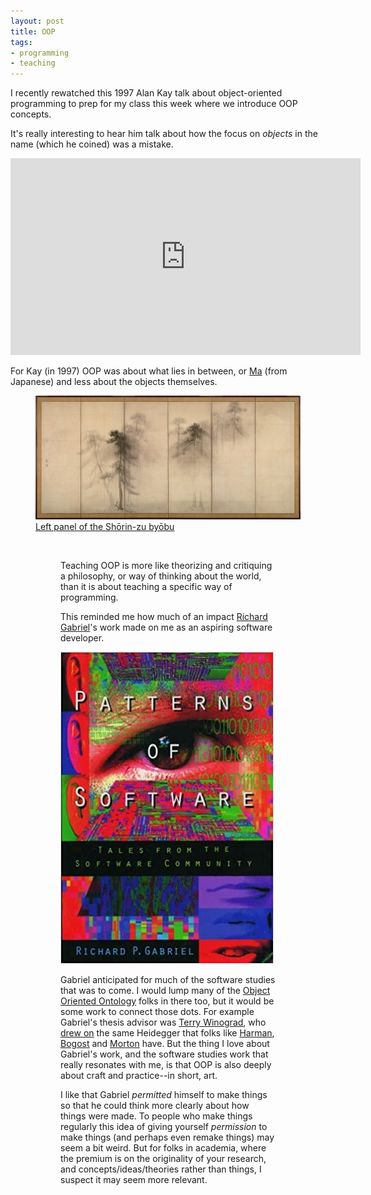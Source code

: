 ```yaml
---
layout: post
title: OOP
tags:
- programming
- teaching
---
```


I recently rewatched this 1997 Alan Kay talk about object-oriented programming
to prep for my class this week where we introduce OOP concepts.

It's really interesting to hear him talk about how the focus on *objects* in the name (which he coined) was a mistake.

<div style="text-align: center;">
<iframe width="560" height="315" src="https://www.youtube.com/embed/oKg1hTOQXoY"
frameborder="0" allow="accelerometer; autoplay; encrypted-media; gyroscope;
picture-in-picture" allowfullscreen></iframe>
</div>

For Kay (in 1997) OOP was about what lies in between, or
[Ma](https://en.wikipedia.org/wiki/Ma_%28negative_space%29) (from Japanese) and
less about the objects themselves.

<figure>
<img class="img-responsive" src="/images/ma.jpg">
<figcaption><a href="https://en.wikipedia.org/wiki/Ma_%28negative_space%29#/media/File:Hasegawa_Tohaku_-_Pine_Trees_(Sh%C5%8Drin-zu_by%C5%8Dbu)_-_left_hand_screen.jpg">Left panel of the Shōrin-zu byōbu</a></figcaption>
<figure>

<a href=""><img src=""></a>

Teaching OOP is more like theorizing and critiquing a philosophy, or way of
thinking about the world, than it is about teaching a specific way of
programming.

This reminded me how much of an impact [Richard
Gabriel](https://en.wikipedia.org/wiki/Richard_P._Gabriel)'s work made on me as an
aspiring software developer.

<div style="margin: 10p;">
  <a href="https://www.goodreads.com/book/show/685486.Patterns_of_Software">
    <img class=" img-responsive center-block" src="/images/patterns.jpg">
  </a>
</div>

Gabriel anticipated for much of the software studies that was to come. I would
lump many of the [Object Oriented
Ontology](https://en.wikipedia.org/wiki/Object-oriented_ontology) folks in there
too, but it would be some work to connect those dots. For example Gabriel's
thesis advisor was [Terry
Winograd](https://inkdroid.org/2011/05/02/a-bit-about-scruffiness/), who [drew
on](https://www.goodreads.com/book/show/53482.Understanding_Computers_and_Cognition)
the same Heidegger that folks like
[Harman](https://en.wikipedia.org/wiki/Graham_Harman),
[Bogost](https://en.wikipedia.org/wiki/Ian_Bogost) and
[Morton](https://en.wikipedia.org/wiki/Timothy_Morton) have.  But the thing I
love about Gabriel's work, and the software studies work that really resonates
with me, is that OOP is also deeply about craft and practice--in short, art.

I like that Gabriel *permitted* himself to make things so that he could think
more clearly about how things were made. To people who make things regularly
this idea of giving yourself *permission* to make things (and perhaps even
remake things) may seem a bit weird. But for folks in academia, where the
premium is on the originality of your research, and concepts/ideas/theories
rather than things, I suspect it may seem more relevant.


